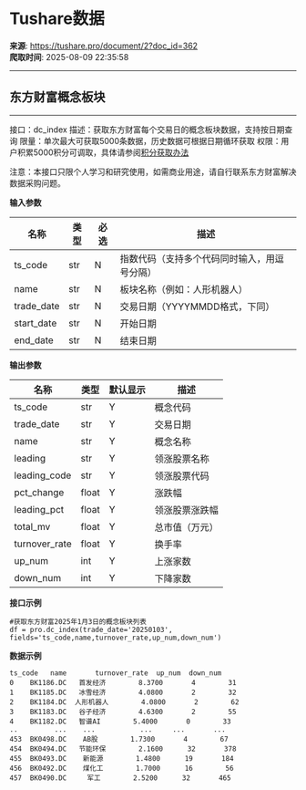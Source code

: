# Tushare数据

**来源**: https://tushare.pro/document/2?doc_id=362  
**爬取时间**: 2025-08-09 22:35:58

---

## 东方财富概念板块

---

接口：dc\_index
描述：获取东方财富每个交易日的概念板块数据，支持按日期查询
限量：单次最大可获取5000条数据，历史数据可根据日期循环获取
权限：用户积累5000积分可调取，具体请参阅[积分获取办法](https://tushare.pro/document/1?doc_id=13)

注意：本接口只限个人学习和研究使用，如需商业用途，请自行联系东方财富解决数据采购问题。

**输入参数**

| 名称 | 类型 | 必选 | 描述 |
| --- | --- | --- | --- |
| ts\_code | str | N | 指数代码（支持多个代码同时输入，用逗号分隔） |
| name | str | N | 板块名称（例如：人形机器人） |
| trade\_date | str | N | 交易日期（YYYYMMDD格式，下同） |
| start\_date | str | N | 开始日期 |
| end\_date | str | N | 结束日期 |

**输出参数**

| 名称 | 类型 | 默认显示 | 描述 |
| --- | --- | --- | --- |
| ts\_code | str | Y | 概念代码 |
| trade\_date | str | Y | 交易日期 |
| name | str | Y | 概念名称 |
| leading | str | Y | 领涨股票名称 |
| leading\_code | str | Y | 领涨股票代码 |
| pct\_change | float | Y | 涨跌幅 |
| leading\_pct | float | Y | 领涨股票涨跌幅 |
| total\_mv | float | Y | 总市值（万元） |
| turnover\_rate | float | Y | 换手率 |
| up\_num | int | Y | 上涨家数 |
| down\_num | int | Y | 下降家数 |

**接口示例**

```
#获取东方财富2025年1月3日的概念板块列表
df = pro.dc_index(trade_date='20250103', fields='ts_code,name,turnover_rate,up_num,down_num')
```

**数据示例**

```
ts_code   name       turnover_rate  up_num  down_num
0    BK1186.DC   首发经济        8.3700       4        31
1    BK1185.DC   冰雪经济        4.0800       2        32
2    BK1184.DC  人形机器人        4.0800       2        62
3    BK1183.DC   谷子经济        4.6300       2        55
4    BK1182.DC   智谱AI        5.4000       0        33
..         ...    ...           ...     ...       ...
453  BK0498.DC    AB股        1.7300       4        67
454  BK0494.DC   节能环保        2.1600      32       378
455  BK0493.DC    新能源        1.4800      19       184
456  BK0492.DC    煤化工        1.7000      16        56
457  BK0490.DC     军工        2.5200      32       465
```
